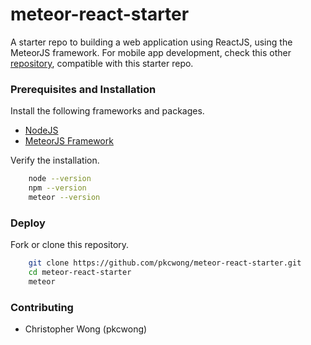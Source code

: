# meteor-react-starter

A starter repo to building a web application using ReactJS, using the MeteorJS framework. For mobile app development, check this other [repository](https://github.com/pkcwong/react-native-meteor-starter.git), compatible with this starter repo.

### Prerequisites and Installation

Install the following frameworks and packages.

- [NodeJS](https://nodejs.org/en/)
- [MeteorJS Framework](https://www.meteor.com/install)

Verify the installation.

```bash
    node --version
    npm --version
    meteor --version
```

### Deploy

Fork or clone this repository.

```bash
    git clone https://github.com/pkcwong/meteor-react-starter.git
    cd meteor-react-starter
    meteor
```

### Contributing

- Christopher Wong (pkcwong)
